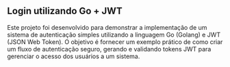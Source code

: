 ## Login utilizando Go + JWT

Este projeto foi desenvolvido para demonstrar a implementação de um sistema de autenticação simples utilizando a linguagem Go (Golang) e JWT (JSON Web Token). O objetivo é fornecer um exemplo prático de como criar um fluxo de autenticação seguro, gerando e validando tokens JWT para gerenciar o acesso dos usuários a um sistema.

